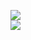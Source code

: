 [![](https://img.shields.io/badge/Made%20With-Github%20Spray-lightgrey.svg?style=for-the-badge&logo=github)](https://github.com/Annihil/github-spray#5411)  
[![](https://i.imgur.com/2DrTn0Z.gif)](https://github.com/Annihil/github-spray)